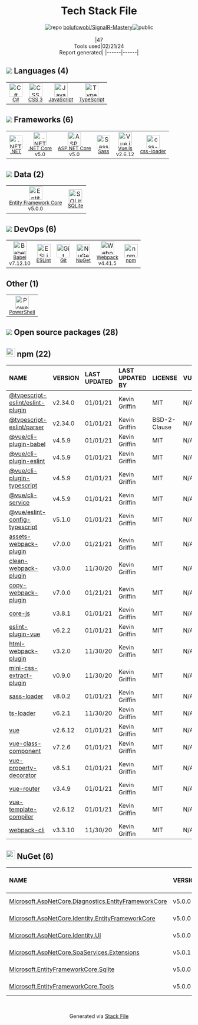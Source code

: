 <!--
&lt;--- Readme.md Snippet without images Start ---&gt;
## Tech Stack
bolufowobi/SignalR-Mastery is built on the following main stack:

- [C#](http://csharp.net) – Languages
- [JavaScript](https://developer.mozilla.org/en-US/docs/Web/JavaScript) – Languages
- [TypeScript](http://www.typescriptlang.org) – Languages
- [.NET](http://www.microsoft.com/net/) – Frameworks (Full Stack)
- [.NET Core](https://docs.microsoft.com/en-us/dotnet/core/) – Frameworks (Full Stack)
- [ASP.NET Core](docs.microsoft.com/en-us/aspnet/core/) – Frameworks (Full Stack)
- [Sass](http://sass-lang.com/) – CSS Pre-processors / Extensions
- [Vue.js](http://vuejs.org/) – Javascript UI Libraries
- [css-loader](https://github.com/webpack-contrib/css-loader) – CSS Pre-processors / Extensions
- [Entity Framework Core](https://docs.microsoft.com/en-us/ef/core/) – Object Relational Mapper (ORM)
- [SQLite](http://www.sqlite.org/) – Databases
- [Babel](http://babeljs.io/) – JavaScript Compilers
- [ESLint](http://eslint.org/) – Code Review
- [Webpack](http://webpack.js.org) – JS Build Tools / JS Task Runners
- [PowerShell](https://docs.microsoft.com/en-us/powershell/) – Shells

Full tech stack [here](/techstack.md)

&lt;--- Readme.md Snippet without images End ---&gt;

&lt;--- Readme.md Snippet with images Start ---&gt;
## Tech Stack
bolufowobi/SignalR-Mastery is built on the following main stack:

- <img width='25' height='25' src='https://img.stackshare.io/service/1015/1200px-C_Sharp_wordmark.svg.png' alt='C#'/> [C#](http://csharp.net) – Languages
- <img width='25' height='25' src='https://img.stackshare.io/service/1209/javascript.jpeg' alt='JavaScript'/> [JavaScript](https://developer.mozilla.org/en-US/docs/Web/JavaScript) – Languages
- <img width='25' height='25' src='https://img.stackshare.io/service/1612/bynNY5dJ.jpg' alt='TypeScript'/> [TypeScript](http://www.typescriptlang.org) – Languages
- <img width='25' height='25' src='https://img.stackshare.io/service/1014/IoPy1dce_400x400.png' alt='.NET'/> [.NET](http://www.microsoft.com/net/) – Frameworks (Full Stack)
- <img width='25' height='25' src='https://img.stackshare.io/service/6403/default_91fc1f0ee315262794273aa1387eaf8fed8436e6.png' alt='.NET Core'/> [.NET Core](https://docs.microsoft.com/en-us/dotnet/core/) – Frameworks (Full Stack)
- <img width='25' height='25' src='https://img.stackshare.io/service/11331/asp.net-core.png' alt='ASP.NET Core'/> [ASP.NET Core](docs.microsoft.com/en-us/aspnet/core/) – Frameworks (Full Stack)
- <img width='25' height='25' src='https://img.stackshare.io/service/1171/jCR2zNJV.png' alt='Sass'/> [Sass](http://sass-lang.com/) – CSS Pre-processors / Extensions
- <img width='25' height='25' src='https://img.stackshare.io/service/3837/paeckCWC.png' alt='Vue.js'/> [Vue.js](http://vuejs.org/) – Javascript UI Libraries
- <img width='25' height='25' src='https://img.stackshare.io/service/8074/default_d2b16fd6997fb2e164de645a34f9b8d5a880d999.png' alt='css-loader'/> [css-loader](https://github.com/webpack-contrib/css-loader) – CSS Pre-processors / Extensions
- <img width='25' height='25' src='https://img.stackshare.io/service/10254/no-img-open-source.png' alt='Entity Framework Core'/> [Entity Framework Core](https://docs.microsoft.com/en-us/ef/core/) – Object Relational Mapper (ORM)
- <img width='25' height='25' src='https://img.stackshare.io/service/1071/sqlite.jpg' alt='SQLite'/> [SQLite](http://www.sqlite.org/) – Databases
- <img width='25' height='25' src='https://img.stackshare.io/service/2739/-1wfGjNw.png' alt='Babel'/> [Babel](http://babeljs.io/) – JavaScript Compilers
- <img width='25' height='25' src='https://img.stackshare.io/service/3337/Q4L7Jncy.jpg' alt='ESLint'/> [ESLint](http://eslint.org/) – Code Review
- <img width='25' height='25' src='https://img.stackshare.io/service/1682/IMG_4636.PNG' alt='Webpack'/> [Webpack](http://webpack.js.org) – JS Build Tools / JS Task Runners
- <img width='25' height='25' src='https://img.stackshare.io/service/3681/powershell-logo.png' alt='PowerShell'/> [PowerShell](https://docs.microsoft.com/en-us/powershell/) – Shells

Full tech stack [here](/techstack.md)

&lt;--- Readme.md Snippet with images End ---&gt;
-->
<div align="center">

# Tech Stack File
![](https://img.stackshare.io/repo.svg "repo") [bolufowobi/SignalR-Mastery](https://github.com/bolufowobi/SignalR-Mastery)![](https://img.stackshare.io/public_badge.svg "public")
<br/><br/>
|47<br/>Tools used|02/21/24 <br/>Report generated|
|------|------|
</div>

## <img src='https://img.stackshare.io/languages.svg'/> Languages (4)
<table><tr>
  <td align='center'>
  <img width='36' height='36' src='https://img.stackshare.io/service/1015/1200px-C_Sharp_wordmark.svg.png' alt='C#'>
  <br>
  <sub><a href="http://csharp.net">C#</a></sub>
  <br>
  <sub></sub>
</td>

<td align='center'>
  <img width='36' height='36' src='https://img.stackshare.io/service/6727/css.png' alt='CSS 3'>
  <br>
  <sub><a href="https://developer.mozilla.org/en-US/docs/Web/CSS/CSS3">CSS 3</a></sub>
  <br>
  <sub></sub>
</td>

<td align='center'>
  <img width='36' height='36' src='https://img.stackshare.io/service/1209/javascript.jpeg' alt='JavaScript'>
  <br>
  <sub><a href="https://developer.mozilla.org/en-US/docs/Web/JavaScript">JavaScript</a></sub>
  <br>
  <sub></sub>
</td>

<td align='center'>
  <img width='36' height='36' src='https://img.stackshare.io/service/1612/bynNY5dJ.jpg' alt='TypeScript'>
  <br>
  <sub><a href="http://www.typescriptlang.org">TypeScript</a></sub>
  <br>
  <sub></sub>
</td>

</tr>
</table>

## <img src='https://img.stackshare.io/frameworks.svg'/> Frameworks (6)
<table><tr>
  <td align='center'>
  <img width='36' height='36' src='https://img.stackshare.io/service/1014/IoPy1dce_400x400.png' alt='.NET'>
  <br>
  <sub><a href="http://www.microsoft.com/net/">.NET</a></sub>
  <br>
  <sub></sub>
</td>

<td align='center'>
  <img width='36' height='36' src='https://img.stackshare.io/service/6403/default_91fc1f0ee315262794273aa1387eaf8fed8436e6.png' alt='.NET Core'>
  <br>
  <sub><a href="https://docs.microsoft.com/en-us/dotnet/core/">.NET Core</a></sub>
  <br>
  <sub>v5.0</sub>
</td>

<td align='center'>
  <img width='36' height='36' src='https://img.stackshare.io/service/11331/asp.net-core.png' alt='ASP.NET Core'>
  <br>
  <sub><a href="docs.microsoft.com/en-us/aspnet/core/">ASP.NET Core</a></sub>
  <br>
  <sub>v5.0</sub>
</td>

<td align='center'>
  <img width='36' height='36' src='https://img.stackshare.io/service/1171/jCR2zNJV.png' alt='Sass'>
  <br>
  <sub><a href="http://sass-lang.com/">Sass</a></sub>
  <br>
  <sub></sub>
</td>

<td align='center'>
  <img width='36' height='36' src='https://img.stackshare.io/service/3837/paeckCWC.png' alt='Vue.js'>
  <br>
  <sub><a href="http://vuejs.org/">Vue.js</a></sub>
  <br>
  <sub>v2.6.12</sub>
</td>

<td align='center'>
  <img width='36' height='36' src='https://img.stackshare.io/service/8074/default_d2b16fd6997fb2e164de645a34f9b8d5a880d999.png' alt='css-loader'>
  <br>
  <sub><a href="https://github.com/webpack-contrib/css-loader">css-loader</a></sub>
  <br>
  <sub></sub>
</td>

</tr>
</table>

## <img src='https://img.stackshare.io/databases.svg'/> Data (2)
<table><tr>
  <td align='center'>
  <img width='36' height='36' src='https://img.stackshare.io/service/10254/no-img-open-source.png' alt='Entity Framework Core'>
  <br>
  <sub><a href="https://docs.microsoft.com/en-us/ef/core/">Entity Framework Core</a></sub>
  <br>
  <sub>v5.0.0</sub>
</td>

<td align='center'>
  <img width='36' height='36' src='https://img.stackshare.io/service/1071/sqlite.jpg' alt='SQLite'>
  <br>
  <sub><a href="http://www.sqlite.org/">SQLite</a></sub>
  <br>
  <sub></sub>
</td>

</tr>
</table>

## <img src='https://img.stackshare.io/devops.svg'/> DevOps (6)
<table><tr>
  <td align='center'>
  <img width='36' height='36' src='https://img.stackshare.io/service/2739/-1wfGjNw.png' alt='Babel'>
  <br>
  <sub><a href="http://babeljs.io/">Babel</a></sub>
  <br>
  <sub>v7.12.10</sub>
</td>

<td align='center'>
  <img width='36' height='36' src='https://img.stackshare.io/service/3337/Q4L7Jncy.jpg' alt='ESLint'>
  <br>
  <sub><a href="http://eslint.org/">ESLint</a></sub>
  <br>
  <sub></sub>
</td>

<td align='center'>
  <img width='36' height='36' src='https://img.stackshare.io/service/1046/git.png' alt='Git'>
  <br>
  <sub><a href="http://git-scm.com/">Git</a></sub>
  <br>
  <sub></sub>
</td>

<td align='center'>
  <img width='36' height='36' src='https://img.stackshare.io/service/2637/6I3oEOP4_400x400.jpg' alt='NuGet'>
  <br>
  <sub><a href="https://www.nuget.org/">NuGet</a></sub>
  <br>
  <sub></sub>
</td>

<td align='center'>
  <img width='36' height='36' src='https://img.stackshare.io/service/1682/IMG_4636.PNG' alt='Webpack'>
  <br>
  <sub><a href="http://webpack.js.org">Webpack</a></sub>
  <br>
  <sub>v4.41.5</sub>
</td>

<td align='center'>
  <img width='36' height='36' src='https://img.stackshare.io/service/1120/lejvzrnlpb308aftn31u.png' alt='npm'>
  <br>
  <sub><a href="https://www.npmjs.com/">npm</a></sub>
  <br>
  <sub></sub>
</td>

</tr>
</table>

## Other (1)
<table><tr>
  <td align='center'>
  <img width='36' height='36' src='https://img.stackshare.io/service/3681/powershell-logo.png' alt='PowerShell'>
  <br>
  <sub><a href="https://docs.microsoft.com/en-us/powershell/">PowerShell</a></sub>
  <br>
  <sub></sub>
</td>

</tr>
</table>


## <img src='https://img.stackshare.io/group.svg' /> Open source packages (28)</h2>

## <img width='24' height='24' src='https://img.stackshare.io/service/1120/lejvzrnlpb308aftn31u.png'/> npm (22)

|NAME|VERSION|LAST UPDATED|LAST UPDATED BY|LICENSE|VULNERABILITIES|
|:------|:------|:------|:------|:------|:------|
|[@typescript-eslint/eslint-plugin](https://www.npmjs.com/@typescript-eslint/eslint-plugin)|v2.34.0|01/01/21|Kevin Griffin |MIT|N/A|
|[@typescript-eslint/parser](https://www.npmjs.com/@typescript-eslint/parser)|v2.34.0|01/01/21|Kevin Griffin |BSD-2-Clause|N/A|
|[@vue/cli-plugin-babel](https://www.npmjs.com/@vue/cli-plugin-babel)|v4.5.9|01/01/21|Kevin Griffin |MIT|N/A|
|[@vue/cli-plugin-eslint](https://www.npmjs.com/@vue/cli-plugin-eslint)|v4.5.9|01/01/21|Kevin Griffin |MIT|N/A|
|[@vue/cli-plugin-typescript](https://www.npmjs.com/@vue/cli-plugin-typescript)|v4.5.9|01/01/21|Kevin Griffin |MIT|N/A|
|[@vue/cli-service](https://www.npmjs.com/@vue/cli-service)|v4.5.9|01/01/21|Kevin Griffin |MIT|N/A|
|[@vue/eslint-config-typescript](https://www.npmjs.com/@vue/eslint-config-typescript)|v5.1.0|01/01/21|Kevin Griffin |MIT|N/A|
|[assets-webpack-plugin](https://www.npmjs.com/assets-webpack-plugin)|v7.0.0|01/21/21|Kevin Griffin |MIT|N/A|
|[clean-webpack-plugin](https://www.npmjs.com/clean-webpack-plugin)|v3.0.0|11/30/20|Kevin Griffin |MIT|N/A|
|[copy-webpack-plugin](https://www.npmjs.com/copy-webpack-plugin)|v7.0.0|01/21/21|Kevin Griffin |MIT|N/A|
|[core-js](https://www.npmjs.com/core-js)|v3.8.1|01/01/21|Kevin Griffin |MIT|N/A|
|[eslint-plugin-vue](https://www.npmjs.com/eslint-plugin-vue)|v6.2.2|01/01/21|Kevin Griffin |MIT|N/A|
|[html-webpack-plugin](https://www.npmjs.com/html-webpack-plugin)|v3.2.0|11/30/20|Kevin Griffin |MIT|N/A|
|[mini-css-extract-plugin](https://www.npmjs.com/mini-css-extract-plugin)|v0.9.0|11/30/20|Kevin Griffin |MIT|N/A|
|[sass-loader](https://www.npmjs.com/sass-loader)|v8.0.2|01/01/21|Kevin Griffin |MIT|N/A|
|[ts-loader](https://www.npmjs.com/ts-loader)|v6.2.1|11/30/20|Kevin Griffin |MIT|N/A|
|[vue](https://www.npmjs.com/vue)|v2.6.12|01/01/21|Kevin Griffin |MIT|N/A|
|[vue-class-component](https://www.npmjs.com/vue-class-component)|v7.2.6|01/01/21|Kevin Griffin |MIT|N/A|
|[vue-property-decorator](https://www.npmjs.com/vue-property-decorator)|v8.5.1|01/01/21|Kevin Griffin |MIT|N/A|
|[vue-router](https://www.npmjs.com/vue-router)|v3.4.9|01/01/21|Kevin Griffin |MIT|N/A|
|[vue-template-compiler](https://www.npmjs.com/vue-template-compiler)|v2.6.12|01/01/21|Kevin Griffin |MIT|N/A|
|[webpack-cli](https://www.npmjs.com/webpack-cli)|v3.3.10|11/30/20|Kevin Griffin |MIT|N/A|


## <img width='24' height='24' src='https://img.stackshare.io/service/2637/6I3oEOP4_400x400.jpg'/> NuGet (6)

|NAME|VERSION|LAST UPDATED|LAST UPDATED BY|LICENSE|VULNERABILITIES|
|:------|:------|:------|:------|:------|:------|
|[Microsoft.AspNetCore.Diagnostics.EntityFrameworkCore](https://www.nuget.org/Microsoft.AspNetCore.Diagnostics.EntityFrameworkCore)|v5.0.0|01/21/21|Kevin Griffin |Apache-2.0|N/A|
|[Microsoft.AspNetCore.Identity.EntityFrameworkCore](https://www.nuget.org/Microsoft.AspNetCore.Identity.EntityFrameworkCore)|v5.0.0|01/21/21|Kevin Griffin |Apache-2.0|N/A|
|[Microsoft.AspNetCore.Identity.UI](https://www.nuget.org/Microsoft.AspNetCore.Identity.UI)|v5.0.0|01/21/21|Kevin Griffin |Apache-2.0|N/A|
|[Microsoft.AspNetCore.SpaServices.Extensions](https://www.nuget.org/Microsoft.AspNetCore.SpaServices.Extensions)|v5.0.1|01/01/21|Kevin Griffin |Apache-2.0|N/A|
|[Microsoft.EntityFrameworkCore.Sqlite](https://www.nuget.org/Microsoft.EntityFrameworkCore.Sqlite)|v5.0.0|01/21/21|Kevin Griffin |Apache-2.0|N/A|
|[Microsoft.EntityFrameworkCore.Tools](https://www.nuget.org/Microsoft.EntityFrameworkCore.Tools)|v5.0.0|01/21/21|Kevin Griffin |Apache-2.0|N/A|

<br/>
<div align='center'>

Generated via [Stack File](https://github.com/marketplace/stack-file)
